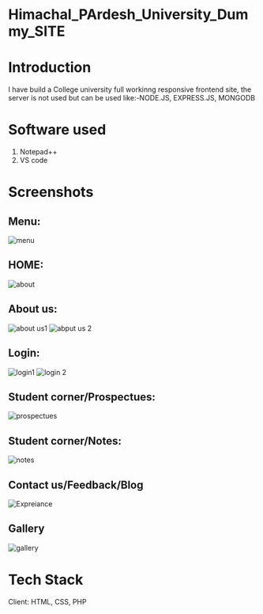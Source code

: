 # Himachal_PArdesh_University_Dummy_SITE
# Introduction
I have build a College university full workinng responsive frontend site, the server is not used but can be used like:-NODE.JS, EXPRESS.JS, MONGODB 

# Software used
1. Notepad++
2. VS code

# Screenshots
## Menu:
![menu](https://user-images.githubusercontent.com/104151198/196856168-4788aac8-c2c4-48b1-a7a6-be5616129f8a.PNG)
## HOME:
![about](https://user-images.githubusercontent.com/104151198/196856390-bf406563-24e8-47bc-bdec-223196123638.png)
## About us:
![about us1](https://user-images.githubusercontent.com/104151198/196857650-d6f715d8-f16d-42a0-adb2-2725bd2f0f21.png)
![abput us 2](https://user-images.githubusercontent.com/104151198/196857668-c725ee82-581e-4c2c-ba66-cc28143e30cd.png)
## Login:
![login1](https://user-images.githubusercontent.com/104151198/196857918-ded88c42-9900-4ec1-a3ef-ba0ed3444594.PNG)
![login 2](https://user-images.githubusercontent.com/104151198/196857927-929d703b-032c-41a2-a978-4c0d7a4f14fb.PNG)
## Student corner/Prospectues:
![prospectues](https://user-images.githubusercontent.com/104151198/196857966-b2accf88-829d-4d92-b408-50b30c606f6d.PNG)
## Student corner/Notes:
![notes](https://user-images.githubusercontent.com/104151198/196857989-bbde73a2-a2de-4c4e-addb-2c2bc0344949.PNG)
## Contact us/Feedback/Blog
![Expreiance](https://user-images.githubusercontent.com/104151198/196858244-731c7e20-8c57-4a36-b8e9-1f8c8dc8a07d.PNG)
## Gallery
![gallery](https://user-images.githubusercontent.com/104151198/196858783-20d3c9b4-3dfe-4cb2-90e1-a5081c97ed90.PNG)


# Tech Stack
Client: HTML, CSS, PHP
